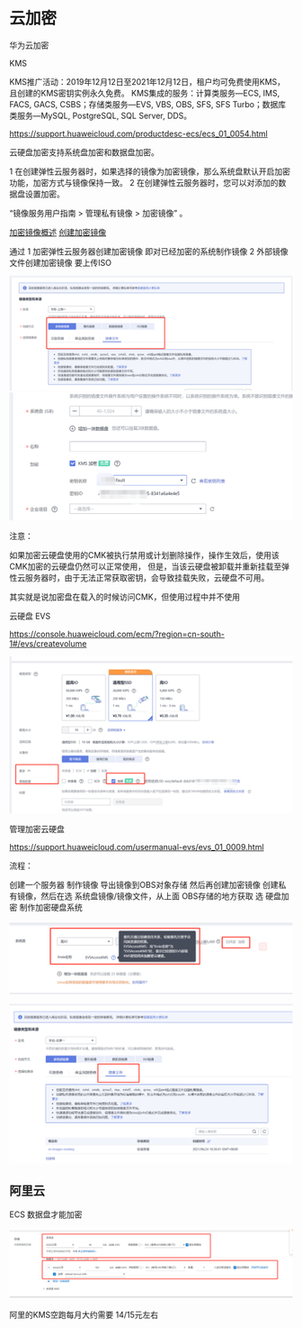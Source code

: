 # 云加密

华为云加密

KMS

KMS推广活动：2019年12月12日至2021年12月12日，租户均可免费使用KMS，且创建的KMS密钥实例永久免费。
KMS集成的服务：计算类服务—ECS, IMS, FACS, GACS, CSBS；存储类服务—EVS, VBS, OBS, SFS, SFS Turbo；数据库类服务—MySQL, PostgreSQL, SQL Server, DDS。

https://support.huaweicloud.com/productdesc-ecs/ecs_01_0054.html

云硬盘加密支持系统盘加密和数据盘加密。

1 在创建弹性云服务器时，如果选择的镜像为加密镜像，那么系统盘默认开启加密功能，加密方式与镜像保持一致。
2 在创建弹性云服务器时，您可以对添加的数据盘设置加密。

“镜像服务用户指南 > 管理私有镜像 > 加密镜像” 。

[加密镜像概述](https://support.huaweicloud.com/usermanual-ims/ims_01_0329.html)
[创建加密镜像](https://support.huaweicloud.com/usermanual-ims/ims_01_0330.html)

通过
1 加密弹性云服务器创建加密镜像  即对已经加密的系统制作镜像
2 外部镜像文件创建加密镜像 要上传ISO

![](images/2021-06-24-12-06-44.png)
![](images/2021-06-24-12-07-20.png) 

注意：

如果加密云硬盘使用的CMK被执行禁用或计划删除操作，操作生效后，使用该CMK加密的云硬盘仍然可以正常使用，
但是，当该云硬盘被卸载并重新挂载至弹性云服务器时，由于无法正常获取密钥，会导致挂载失败，云硬盘不可用。

其实就是说加密盘在载入的时候访问CMK，但使用过程中并不使用

云硬盘 EVS

https://console.huaweicloud.com/ecm/?region=cn-south-1#/evs/createvolume

![](images/2021-06-24-11-34-55.png)

管理加密云硬盘

https://support.huaweicloud.com/usermanual-evs/evs_01_0009.html

流程：

创建一个服务器
制作镜像
导出镜像到OBS对象存储
然后再创建加密镜像
  创建私有镜像，然后在选 系统盘镜像/镜像文件，从上面 OBS存储的地方获取
  选 硬盘加密
制作加密硬盘系统

![](images/2021-06-24-16-55-54.png)

![](images/2021-06-24-16-42-31.png)

## 阿里云

ECS
数据盘才能加密

![](images/2021-06-24-14-47-04.png)


阿里的KMS空跑每月大约需要 14/15元左右